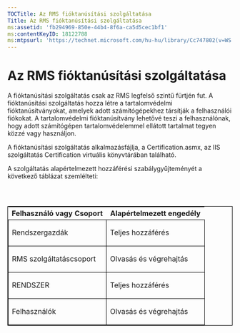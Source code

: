```yaml
---
TOCTitle: Az RMS fióktanúsítási szolgáltatása
Title: Az RMS fióktanúsítási szolgáltatása
ms:assetid: 'fb294969-850e-44b4-8f6a-ca5d5cec1bf1'
ms:contentKeyID: 18122788
ms:mtpsurl: 'https://technet.microsoft.com/hu-hu/library/Cc747802(v=WS.10)'
---
```


Az RMS fióktanúsítási szolgáltatása
===================================

A fióktanúsítási szolgáltatás csak az RMS legfelső szintű fürtjén fut. A fióktanúsítási szolgáltatás hozza létre a tartalomvédelmi fióktanúsítványokat, amelyek adott számítógépekhez társítják a felhasználói fiókokat. A tartalomvédelmi fióktanúsítvány lehetővé teszi a felhasználónak, hogy adott számítógépen tartalomvédelemmel ellátott tartalmat tegyen közzé vagy használjon.

A fióktanúsítási szolgáltatás alkalmazásfájlja, a Certification.asmx, az IIS szolgáltatás Certification virtuális könyvtárában található.

A szolgáltatás alapértelmezett hozzáférési szabálygyűjteményét a következő táblázat szemlélteti:

###  

<p> </p>
<table style="border:1px solid black;">
<colgroup>
<col width="50%" />
<col width="50%" />
</colgroup>
<thead>
<tr class="header">
<th>Felhasználó vagy Csoport</th>
<th>Alapértelmezett engedély</th>
</tr>
</thead>
<tbody>
<tr class="odd">
<td style="border:1px solid black;"><p>Rendszergazdák</p></td>
<td style="border:1px solid black;"><p>Teljes hozzáférés</p></td>
</tr>
<tr class="even">
<td style="border:1px solid black;"><p>RMS szolgáltatáscsoport</p></td>
<td style="border:1px solid black;"><p>Olvasás és végrehajtás</p></td>
</tr>
<tr class="odd">
<td style="border:1px solid black;"><p>RENDSZER</p></td>
<td style="border:1px solid black;"><p>Teljes hozzáférés</p></td>
</tr>
<tr class="even">
<td style="border:1px solid black;"><p>Felhasználók</p></td>
<td style="border:1px solid black;"><p>Olvasás és végrehajtás</p></td>
</tr>
</tbody>
</table>
